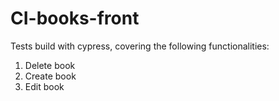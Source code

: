 # CI-books-front

Tests build with cypress, covering the following functionalities:

1. Delete book
2. Create book
3. Edit book
